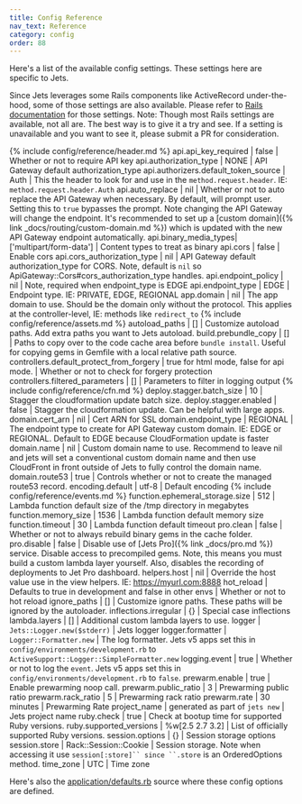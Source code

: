 ```yaml
---
title: Config Reference
nav_text: Reference
category: config
order: 88
---
```


Here's a list of the available config settings. These settings here are specific to Jets.

Since Jets leverages some Rails components like ActiveRecord under-the-hood, some of those settings are also available. Please refer to [Rails documentation](https://guides.rubyonrails.org/configuring.html) for those settings. Note: Though most Rails settings are available, not all are. The best way is to give it a try and see. If a setting is unavailable and you want to see it, please submit a PR for consideration.

{% include config/reference/header.md %}
api.api_key_required | false | Whether or not to require API key
api.authorization_type | NONE | API Gateway default authorization_type
api.authorizers.default_token_source | Auth | This the header to look for and use in the `method.request.header`. IE: `method.request.header.Auth`
api.auto_replace | nil | Whether or not to auto replace the API Gateway when necessary. By default, will prompt user. Setting this to `true` bypasses the prompt. Note changing the API Gateway will change the endpoint. It's recommended to set up a [custom domain]({% link _docs/routing/custom-domain.md %}) which is updated with the new API Gateway endpoint automatically.
api.binary_media_types| ['multipart/form-data'] | Content types to treat as binary
api.cors | false | Enable cors
api.cors_authorization_type  | nil | API Gateway default authorization_type for CORS. Note, default is `nil` so ApiGateway::Cors#cors_authorization_type handles.
api.endpoint_policy | nil | Note, required when endpoint_type is EDGE
api.endpoint_type | EDGE | Endpoint type. IE: PRIVATE, EDGE, REGIONAL
app.domain | nil | The app domain to use. Should be the domain only without the protocol. This applies at the controller-level, IE: methods like `redirect_to`
{% include config/reference/assets.md %}
autoload_paths | [] | Customize autoload paths. Add extra paths you want to Jets autoload.
build.prebundle_copy | [] | Paths to copy over to the code cache area before `bundle install`. Useful for copying gems in Gemfile with a local relative path source.
controllers.default_protect_from_forgery | true for html mode, false for api mode. | Whether or not to check for forgery protection
controllers.filtered_parameters | [] | Parameters to filter in logging output
{% include config/reference/cfn.md %}
deploy.stagger.batch_size | 10 | Stagger the cloudformation update batch size.
deploy.stagger.enabled | false | Stagger the cloudformation update. Can be helpful with large apps.
domain.cert_arn | nil | Cert ARN for SSL
domain.endpoint_type | REGIONAL | The endpoint type to create for API Gateway custom domain. IE: EDGE or REGIONAL. Default to EDGE because CloudFormation update is faster
domain.name | nil | Custom domain name to use. Recommend to leave nil and jets will set a conventional custom domain name and then use CloudFront in front outside of Jets to fully control the domain name.
domain.route53 | true | Controls whether or not to create the managed route53 record.
encoding.default | utf-8 | Default encoding
{% include config/reference/events.md %}
function.ephemeral_storage.size | 512 | Lambda function default size of the /tmp directory in megabytes
function.memory_size | 1536 | Lambda function default memory size
function.timeout | 30 | Lambda function default timeout
pro.clean | false | Whether or not to always rebuild binary gems in the cache folder.
pro.disable | false | Disable use of [Jets Pro]({% link _docs/pro.md %}) service. Disable access to precompiled gems. Note, this means you must build a custom lambda layer yourself. Also, disables the recording of deployments to Jet Pro dashboard.
helpers.host | nil | Override the host value use in the view helpers. IE: https://myurl.com:8888
hot_reload | Defaults to true in development and false in other envs | Whether or not to hot reload
ignore_paths | [] | Customize ignore paths. These paths will be ignored by the autoloader.
inflections.irregular | {} | Special case inflections
lambda.layers | [] | Additional custom lambda layers to use.
logger | `Jets::Logger.new($stderr)` | Jets logger
logger.formatter | `Logger::Formatter.new` | The log formatter. Jets v5 apps set this in `config/environments/development.rb` to `ActiveSupport::Logger::SimpleFormatter.new`
logging.event | true | Whether or not to log the `event`. Jets v5 apps set this in `config/environments/development.rb` to `false`.
prewarm.enable | true | Enable prewarming noop call.
prewarm.public_ratio  | 3 | Prewarming public ratio
prewarm.rack_ratio | 5 | Prewarming rack ratio
prewarm.rate | 30 minutes | Prewarming Rate
project_name | generated as part of `jets new` | Jets project name
ruby.check | true | Check at bootup time for supported Ruby versions.
ruby.supported_versions | %w[2.5 2.7 3.2] | List of officially supported Ruby versions.
session.options | {} | Session storage options
session.store | Rack::Session::Cookie | Session storage.  Note when accessing it use `session[:store]`` since ``.store` is an OrderedOptions method.
time_zone | UTC | Time zone

Here's also the [application/defaults.rb](https://github.com/rubyonjets/jets/blob/master/lib/jets/application/defaults.rb) source where these config options are defined.
